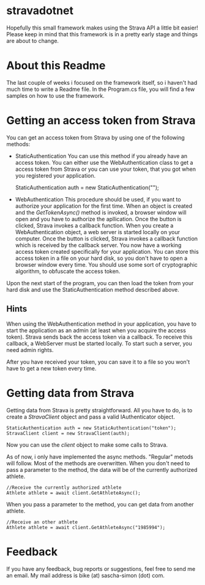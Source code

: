 stravadotnet
============

Hopefully this small framework makes using the Strava API a little bit easier!
Please keep in mind that this framework is in a pretty early stage and things are about to change.

About this Readme
============

The last couple of weeks i focused on the framework itself, so i haven't had much time to write a Readme file.
In the Program.cs file, you will find a few samples on how to use the framework.


Getting an access token from Strava
============

You can get an access token from Strava by using one of the following methods:

- StaticAuthentication
  You can use this method if you already have an access token. You can either use the WebAuthentication class to get a access token from Strava or you can use your token, that you got when you registered your application.  

  StaticAuthentication auth = new StaticAuthentication("<public token here>");

- WebAuthentication
  This procedure should be used, if you want to authorize your application for the first time. When an object is created and the *GetTokenAsync()* method is invoked, a browser window will open and you have to authorize the apllication. Once the button is clicked, Strava invokes a callback function. When you create a WebAuthentication object, a web server is started locally on your computer. Once the button is clicked, Strava invokes a callback function which is received by the callback server. You now have a working access token created specifically for your application. You can store this access token in a file on your hard disk, so you don't have to open a browser window every time. You should use some sort of cryptographic algorithm, to obfuscate the access token.

Upon the next start of the program, you can then load the token from your hard disk and use the StaticAuthentication method described above.


Hints
--------------

When using the WebAuthentication method in your application, you have to start the application as an admin (at least when you acquire the access token). Strava sends back the access token via a callback. To receive this callback, a WebServer must be started locally. To start such a server, you need admin rights.

After you have received your token, you can save it to a file so you won't have to get a new token every time.

Getting data from Strava
============

Getting data from Strava is pretty straightforward. All you have to do, is to create a *StravaClient* object and pass a valid IAuthenticator object.
  
    StaticAuthentication auth = new StaticAuthentication("token");
    StravaClient client = new StravaClient(auth);
  
Now you can use the *client* object to make some calls to Strava.

As of now, i only have implemented the async methods. "Regular" metods will follow.
Most of the methods are overwritten. When you don't need to pass a parameter to the method, the data will be of the currently authorized athlete.

    //Receive the currently authorized athlete
    Athlete athlete = await client.GetAthleteAsync();
  
When you pass a parameter to the method, you can get data from another athlete.
    
    //Receive an other athlete
    Athlete athlete = await client.GetAthleteAsync("1985994");
    

Feedback
============

If you have any feedback, bug reports or suggestions, feel free to send me an email.
My mail address is bike (at) sascha-simon (dot) com.
